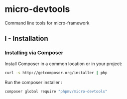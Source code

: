 # micro-devtools
Command line tools for micro-framework
## I - Installation

### Installing via Composer

Install Composer in a common location or in your project:

```bash
curl -s http://getcomposer.org/installer | php
```
Run the composer installer :

```bash
composer global require "phpmv/micro-devtools"
```
